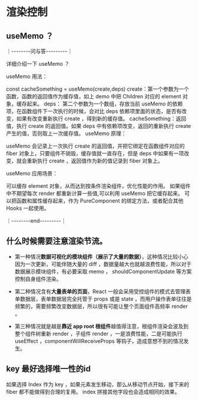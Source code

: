 # 渲染控制

## useMemo ？
｜--------问与答---------｜

详细介绍一下 useMemo ？

useMemo 用法：

const cacheSomething = useMemo(create,deps)
create：第一个参数为一个函数，函数的返回值作为缓存值，如上 demo 中把 Children 对应的 element 对象，缓存起来。
deps： 第二个参数为一个数组，存放当前 useMemo 的依赖项，在函数组件下一次执行的时候，会对比 deps 依赖项里面的状态，是否有改变，如果有改变重新执行 create ，得到新的缓存值。
cacheSomething：返回值，执行 create 的返回值。如果 deps 中有依赖项改变，返回的重新执行 create 产生的值，否则取上一次缓存值。
useMemo 原理：

useMemo 会记录上一次执行 create 的返回值，并把它绑定在函数组件对应的 fiber 对象上，只要组件不销毁，缓存值就一直存在，但是 deps 中如果有一项改变，就会重新执行 create ，返回值作为新的值记录到 fiber 对象上。

useMemo 应用场景：

可以缓存 element 对象，从而达到按条件渲染组件，优化性能的作用。
如果组件中不期望每次 render 都重新计算一些值,可以利用 useMemo 把它缓存起来。
可以把函数和属性缓存起来，作为 PureComponent 的绑定方法，或者配合其他 Hooks 一起使用。

｜--------end---------｜

##  什么时候需要注意渲染节流。
- 第一种情况**数据可视化的模块组件（展示了大量的数据）**，这种情况比较小心因为一次更新，可能伴随大量的 diff ，数据量越大也就越浪费性能，所以对于数据展示模块组件，有必要采取 memo ， shouldComponentUpdate 等方案控制自身组件渲染。

- 第二种情况含有**大量表单的页面**，React 一般会采用受控组件的模式去管理表单数据层，表单数据层完全托管于 props 或是 state ，而用户操作表单往往是频繁的，需要频繁改变数据层，所以很有可能让整个页面组件高频率 render 。

- 第三种情况就是越是**靠近 app root 根组件**越值得注意，根组件渲染会波及到整个组件树重新 render ，子组件 render ，一是浪费性能，二是可能执行 useEffect ，componentWillReceiveProps 等钩子，造成意想不到的情况发生。


## key 最好选择唯一性的id

如果选择 Index 作为 key ，如果元素发生移动，那么从移动节点开始，接下来的 fiber 都不能做得到合理的复用。 index 拼接其他字段也会造成相同的效果。


